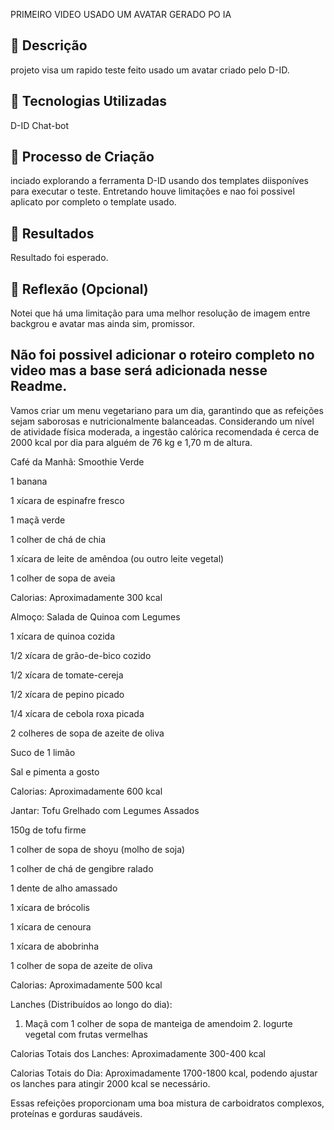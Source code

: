 PRIMEIRO VIDEO USADO UM AVATAR GERADO PO IA

## 📒 Descrição
projeto visa um rapido teste feito usado um avatar criado pelo D-ID.

## 🤖 Tecnologias Utilizadas
D-ID
Chat-bot

## 🧐 Processo de Criação
inciado explorando a ferramenta D-ID usando dos templates diisponíves para executar o teste. 
Entretando houve limitações e nao foi possivel aplicato por completo o template usado.  

## 🚀 Resultados
Resultado foi esperado. 

## 💭 Reflexão (Opcional)
Notei que há uma limitação para uma melhor resolução de imagem entre backgrou e avatar mas ainda sim, promissor. 

## Não foi possivel adicionar o roteiro completo no video mas a base será adicionada nesse Readme. 
Vamos criar um menu vegetariano para um dia, garantindo que as refeições sejam saborosas e nutricionalmente balanceadas. Considerando um nível de atividade física moderada, a ingestão calórica recomendada é cerca de 2000 kcal por dia para alguém de 76 kg e 1,70 m de altura.

Café da Manhã:
Smoothie Verde

1 banana

1 xícara de espinafre fresco

1 maçã verde

1 colher de chá de chia

1 xícara de leite de amêndoa (ou outro leite vegetal)

1 colher de sopa de aveia

Calorias: Aproximadamente 300 kcal

Almoço:
Salada de Quinoa com Legumes

1 xícara de quinoa cozida

1/2 xícara de grão-de-bico cozido

1/2 xícara de tomate-cereja

1/2 xícara de pepino picado

1/4 xícara de cebola roxa picada

2 colheres de sopa de azeite de oliva

Suco de 1 limão

Sal e pimenta a gosto

Calorias: Aproximadamente 600 kcal

Jantar:
Tofu Grelhado com Legumes Assados

150g de tofu firme

1 colher de sopa de shoyu (molho de soja)

1 colher de chá de gengibre ralado

1 dente de alho amassado

1 xícara de brócolis

1 xícara de cenoura

1 xícara de abobrinha

1 colher de sopa de azeite de oliva

Calorias: Aproximadamente 500 kcal

Lanches (Distribuídos ao longo do dia):
1. Maçã com 1 colher de sopa de manteiga de amendoim 2. Iogurte vegetal com frutas vermelhas

Calorias Totais dos Lanches: Aproximadamente 300-400 kcal

Calorias Totais do Dia:
Aproximadamente 1700-1800 kcal, podendo ajustar os lanches para atingir 2000 kcal se necessário.

Essas refeições proporcionam uma boa mistura de carboidratos complexos, proteínas e gorduras saudáveis.

